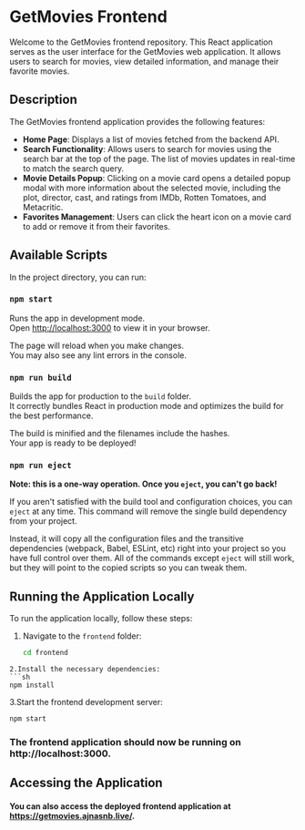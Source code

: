# GetMovies Frontend

Welcome to the GetMovies frontend repository. This React application serves as the user interface for the GetMovies web application. It allows users to search for movies, view detailed information, and manage their favorite movies.

## Description

The GetMovies frontend application provides the following features:

- **Home Page**: Displays a list of movies fetched from the backend API.
- **Search Functionality**: Allows users to search for movies using the search bar at the top of the page. The list of movies updates in real-time to match the search query.
- **Movie Details Popup**: Clicking on a movie card opens a detailed popup modal with more information about the selected movie, including the plot, director, cast, and ratings from IMDb, Rotten Tomatoes, and Metacritic.
- **Favorites Management**: Users can click the heart icon on a movie card to add or remove it from their favorites.

## Available Scripts

In the project directory, you can run:

### `npm start`

Runs the app in development mode.\
Open [http://localhost:3000](http://localhost:3000) to view it in your browser.

The page will reload when you make changes.\
You may also see any lint errors in the console.


### `npm run build`

Builds the app for production to the `build` folder.\
It correctly bundles React in production mode and optimizes the build for the best performance.

The build is minified and the filenames include the hashes.\
Your app is ready to be deployed!

### `npm run eject`

**Note: this is a one-way operation. Once you `eject`, you can't go back!**

If you aren't satisfied with the build tool and configuration choices, you can `eject` at any time. This command will remove the single build dependency from your project.

Instead, it will copy all the configuration files and the transitive dependencies (webpack, Babel, ESLint, etc) right into your project so you have full control over them. All of the commands except `eject` will still work, but they will point to the copied scripts so you can tweak them.

## Running the Application Locally

To run the application locally, follow these steps:

1. Navigate to the `frontend` folder:
   ```sh
   cd frontend
```
2.Install the necessary dependencies:
```sh
npm install
```
3.Start the frontend development server:

```sh
npm start
```
### The frontend application should now be running on http://localhost:3000.

## Accessing the Application
#### You can also access the deployed frontend application at https://getmovies.ajnasnb.live/.